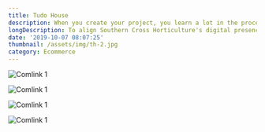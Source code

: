 ```yaml
---
title: Tudo House
description: When you create your project, you learn a lot in the process.
longDescription: To align Southern Cross Horticulture's digital presence with their rich heritage, we worked with Resonance Strategy and Marketing Consulting to design and develop a new website.
date: '2019-10-07 08:07:25'
thumbnail: /assets/img/th-2.jpg
category: Ecommerce
---
```


![Comlink 1](/assets/img/th-1.jpg "Comlink 1")
<br/>

![Comlink 1](/assets/img/th-2.jpg "Comlink 1")
<br/>

![Comlink 1](/assets/img/th-3.jpg "Comlink 1")
<br/>

![Comlink 1](/assets/img/th-4.jpg "Comlink 1")
<br/>


